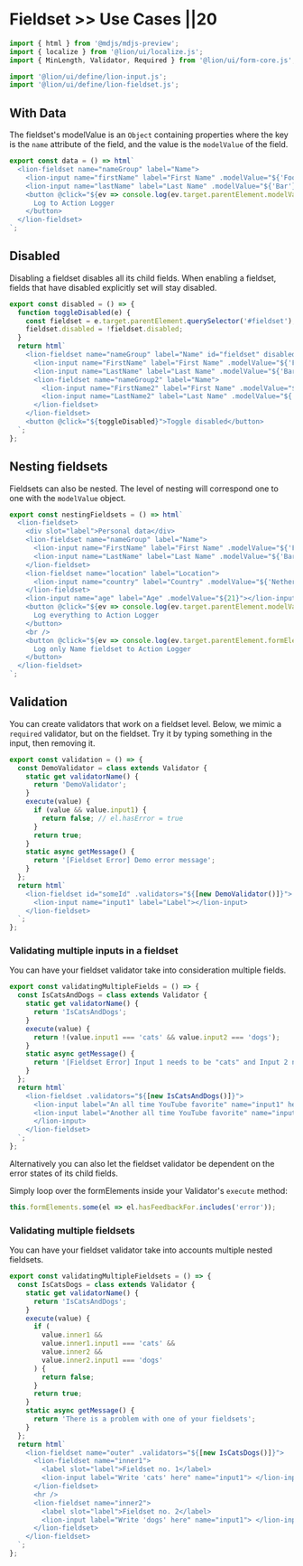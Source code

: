 # Fieldset >> Use Cases ||20

```js script
import { html } from '@mdjs/mdjs-preview';
import { localize } from '@lion/ui/localize.js';
import { MinLength, Validator, Required } from '@lion/ui/form-core.js';

import '@lion/ui/define/lion-input.js';
import '@lion/ui/define/lion-fieldset.js';
```

## With Data

The fieldset's modelValue is an `Object` containing properties where the key is the `name` attribute of the field, and the value is the `modelValue` of the field.

```js preview-story
export const data = () => html`
  <lion-fieldset name="nameGroup" label="Name">
    <lion-input name="firstName" label="First Name" .modelValue="${'Foo'}"></lion-input>
    <lion-input name="lastName" label="Last Name" .modelValue="${'Bar'}"></lion-input>
    <button @click="${ev => console.log(ev.target.parentElement.modelValue)}">
      Log to Action Logger
    </button>
  </lion-fieldset>
`;
```

## Disabled

Disabling a fieldset disables all its child fields.
When enabling a fieldset, fields that have disabled explicitly set will stay disabled.

```js preview-story
export const disabled = () => {
  function toggleDisabled(e) {
    const fieldset = e.target.parentElement.querySelector('#fieldset');
    fieldset.disabled = !fieldset.disabled;
  }
  return html`
    <lion-fieldset name="nameGroup" label="Name" id="fieldset" disabled>
      <lion-input name="FirstName" label="First Name" .modelValue="${'Foo'}"></lion-input>
      <lion-input name="LastName" label="Last Name" .modelValue="${'Bar'}"></lion-input>
      <lion-fieldset name="nameGroup2" label="Name">
        <lion-input name="FirstName2" label="First Name" .modelValue="${'Foo'}" disabled></lion-input>
        <lion-input name="LastName2" label="Last Name" .modelValue="${'Bar'}"></lion-input>
      </lion-fieldset>
    </lion-fieldset>
    <button @click="${toggleDisabled}">Toggle disabled</button>
  `;
};
```

## Nesting fieldsets

Fieldsets can also be nested. The level of nesting will correspond one to one with the `modelValue` object.

```js preview-story
export const nestingFieldsets = () => html`
  <lion-fieldset>
    <div slot="label">Personal data</div>
    <lion-fieldset name="nameGroup" label="Name">
      <lion-input name="FirstName" label="First Name" .modelValue="${'Foo'}"></lion-input>
      <lion-input name="LastName" label="Last Name" .modelValue="${'Bar'}"></lion-input>
    </lion-fieldset>
    <lion-fieldset name="location" label="Location">
      <lion-input name="country" label="Country" .modelValue="${'Netherlands'}"></lion-input>
    </lion-fieldset>
    <lion-input name="age" label="Age" .modelValue="${21}"></lion-input>
    <button @click="${ev => console.log(ev.target.parentElement.modelValue)}">
      Log everything to Action Logger
    </button>
    <br />
    <button @click="${ev => console.log(ev.target.parentElement.formElements.nameGroup.modelValue)}">
      Log only Name fieldset to Action Logger
    </button>
  </lion-fieldset>
`;
```

## Validation

You can create validators that work on a fieldset level.
Below, we mimic a `required` validator, but on the fieldset.
Try it by typing something in the input, then removing it.

```js preview-story
export const validation = () => {
  const DemoValidator = class extends Validator {
    static get validatorName() {
      return 'DemoValidator';
    }
    execute(value) {
      if (value && value.input1) {
        return false; // el.hasError = true
      }
      return true;
    }
    static async getMessage() {
      return '[Fieldset Error] Demo error message';
    }
  };
  return html`
    <lion-fieldset id="someId" .validators="${[new DemoValidator()]}">
      <lion-input name="input1" label="Label"></lion-input>
    </lion-fieldset>
  `;
};
```

### Validating multiple inputs in a fieldset

You can have your fieldset validator take into consideration multiple fields.

```js preview-story
export const validatingMultipleFields = () => {
  const IsCatsAndDogs = class extends Validator {
    static get validatorName() {
      return 'IsCatsAndDogs';
    }
    execute(value) {
      return !(value.input1 === 'cats' && value.input2 === 'dogs');
    }
    static async getMessage() {
      return '[Fieldset Error] Input 1 needs to be "cats" and Input 2 needs to be "dogs"';
    }
  };
  return html`
    <lion-fieldset .validators="${[new IsCatsAndDogs()]}">
      <lion-input label="An all time YouTube favorite" name="input1" help-text="cats"> </lion-input>
      <lion-input label="Another all time YouTube favorite" name="input2" help-text="dogs">
      </lion-input>
    </lion-fieldset>
  `;
};
```

Alternatively you can also let the fieldset validator be dependent on the error states of its child fields.

Simply loop over the formElements inside your Validator's `execute` method:

```js
this.formElements.some(el => el.hasFeedbackFor.includes('error'));
```

### Validating multiple fieldsets

You can have your fieldset validator take into accounts multiple nested fieldsets.

```js preview-story
export const validatingMultipleFieldsets = () => {
  const IsCatsDogs = class extends Validator {
    static get validatorName() {
      return 'IsCatsAndDogs';
    }
    execute(value) {
      if (
        value.inner1 &&
        value.inner1.input1 === 'cats' &&
        value.inner2 &&
        value.inner2.input1 === 'dogs'
      ) {
        return false;
      }
      return true;
    }
    static async getMessage() {
      return 'There is a problem with one of your fieldsets';
    }
  };
  return html`
    <lion-fieldset name="outer" .validators="${[new IsCatsDogs()]}">
      <lion-fieldset name="inner1">
        <label slot="label">Fieldset no. 1</label>
        <lion-input label="Write 'cats' here" name="input1"> </lion-input>
      </lion-fieldset>
      <hr />
      <lion-fieldset name="inner2">
        <label slot="label">Fieldset no. 2</label>
        <lion-input label="Write 'dogs' here" name="input1"> </lion-input>
      </lion-fieldset>
    </lion-fieldset>
  `;
};
```
